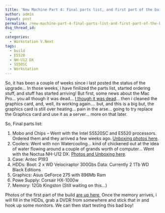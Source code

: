 ```yaml
---
title: 'New Machine Part 4: Final parts list, and first part of the build'
author: admin
layout: post
permalink: /new-machine-part-4-final-parts-list-and-first-part-of-the-build/
dsq_thread_id:
  - 
categories:
  - Workstation V.Next
tags:
  - build
  - E5520
  - NH-U12 DX
  - S550SC
  - Workstation
---
```

So, it has been a couple of weeks since i last posted the status of the upgrade… In those weeks, i have finilized the parts list, started ordering stuff, and stuff has started arriving! But first, some news about the Mac Pro… you all though it was dead… [I though it was dead][1]… then i cleaned the graphics card, and, well, its working again…. but, and this is a big but, the graphics card is still over heating… pain in the arse… going to try replace the Graphics card and use it as a server… more on that later.

So, Final parts list:

  1. Mobo and Chips – Went with the Intel S5520SC and E5520 processors. Ordered them and they arrived a few weeks ago. [Unboxing photos here][2].
  2. Coolers: Went with non Watercooling… kind of chickened out at the idea of water flowing around a couple of grands worth of computer… Went with the Noctua NH-U12 DX. [Photos and Unboxing here][3].
  3. Case: Antec P193
  4. HDDs: Boot: 2 x WD Velociraptor 300Gbs Data: Currently 2 1Tb WD Black Editions
  5. Graphics: Asus GeForce 275 with 896Mb Ram
  6. Powe Supply: Corsair HX-1000w
  7. Memory: 12Gb Kingston (Still waiting on this…)

Photos of the first part of the build [are up here][4], Once the memory arrives, i will fill in the HDDs, grab a DVDR from somewhere and stick that in and hook up some monitors. We can then start testing this bad boy!

 [1]: http://blog.lotas-smartman.net/my-mac-pro-died
 [2]: http://tiernanotoole.smugmug.com/Computers/NewMoboAndCPUs/9486985_ceirz
 [3]: http://tiernanotoole.smugmug.com/Computers/Coolers-for-New/9516501_xhZ4R
 [4]: http://tiernanotoole.smugmug.com/Computers/New-Workstation-Build-Part-1/9605837_CNXx9